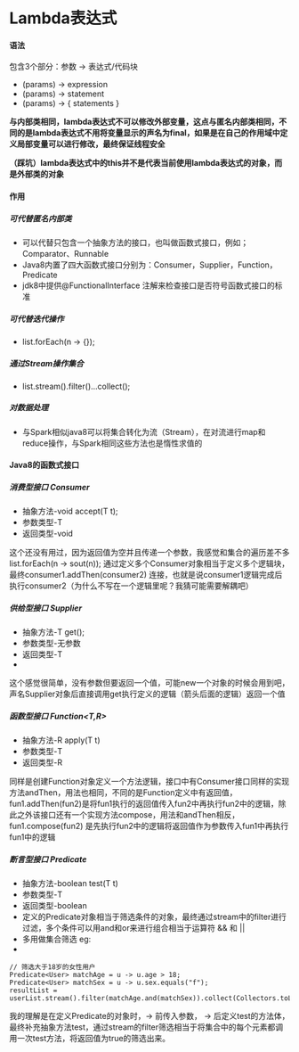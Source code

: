# Lambda表达式

#### 语法
包含3个部分：参数 -> 表达式/代码块
+ (params) -> expression
+ (params) -> statement
+ (params) -> { statements }

**与内部类相同，lambda表达式不可以修改外部变量，这点与匿名内部类相同，不同的是lambda表达式不用将变量显示的声名为final，如果是在自己的作用域中定义局部变量可以进行修改，最终保证线程安全**

**（踩坑）lambda表达式中的this并不是代表当前使用lambda表达式的对象，而是外部类的对象**

#### 作用 
##### 可代替匿名内部类
+ 可以代替只包含一个抽象方法的接口，也叫做函数式接口，例如；Comparator、Runnable
+ Java8内置了四大函数式接口分别为：Consumer，Supplier，Function，Predicate
+ jdk8中提供@FunctionalInterface 注解来检查接口是否符号函数式接口的标准

##### 可代替迭代操作
+ list.forEach(n -> {});
 
##### 通过Stream操作集合
+ list.stream().filter()...collect();

##### 对数据处理
+ 与Spark相似java8可以将集合转化为流（Stream），在对流进行map和reduce操作，与Spark相同这些方法也是惰性求值的

#### Java8的函数式接口
##### 消费型接口 Consumer<T>
+ 抽象方法-void accept(T t);
+ 参数类型-T
+ 返回类型-void

这个还没有用过，因为返回值为空并且传递一个参数，我感觉和集合的遍历差不多 list.forEach(n -> sout(n)); 通过定义多个Consumer对象相当于定义多个逻辑块，最终consumer1.addThen(consumer2) 连接，也就是说consumer1逻辑完成后执行consumer2（为什么不写在一个逻辑里呢？我猜可能需要解耦吧）
 
##### 供给型接口 Supplier<T>
+ 抽象方法-T get();
+ 参数类型-无参数
+ 返回类型-T
+ 
这个感觉很简单，没有参数但要返回一个值，可能new一个对象的时候会用到吧，声名Supplier对象后直接调用get执行定义的逻辑（箭头后面的逻辑）返回一个值
 
##### 函数型接口 Function<T,R>
+ 抽象方法-R apply(T t)
+ 参数类型-T
+ 返回类型-R
 
同样是创建Function对象定义一个方法逻辑，接口中有Consumer接口同样的实现方法andThen，用法也相同，不同的是Function定义中有返回值，fun1.addThen(fun2)是将fun1执行的返回值传入fun2中再执行fun2中的逻辑，除此之外该接口还有一个实现方法compose，用法和andThen相反，fun1.compose(fun2) 是先执行fun2中的逻辑将返回值作为参数传入fun1中再执行fun1中的逻辑

##### 断言型接口 Predicate<T>
+ 抽象方法-boolean test(T t)
+ 参数类型-T
+ 返回类型-boolean
+ 定义的Predicate对象相当于筛选条件的对象，最终通过stream中的filter进行过滤，多个条件可以用and和or来进行组合相当于运算符 && 和 ||
+ 多用做集合筛选 eg:
+ 
```
// 筛选大于18岁的女性用户
Predicate<User> matchAge = u -> u.age > 18;
Predicate<User> matchSex = u -> u.sex.equals("f");
resultList = userList.stream().filter(matchAge.and(matchSex)).collect(Collectors.toList());
```
我的理解是在定义Predicate的对象时，-> 前传入参数， -> 后定义test的方法体，最终补充抽象方法test，通过stream的filter筛选相当于将集合中的每个元素都调用一次test方法，将返回值为true的筛选出来。

